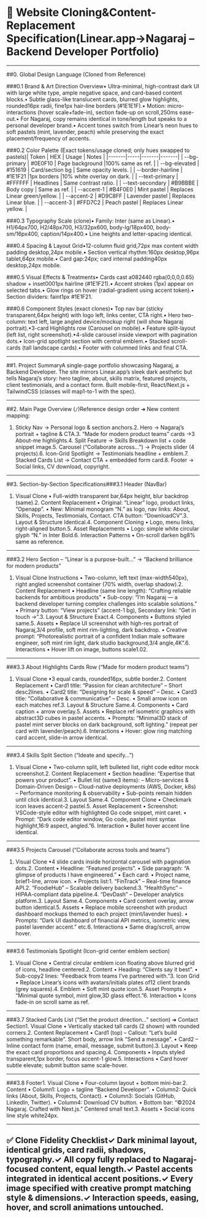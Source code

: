 # 📐 Website Cloning&Content-Replacement Specification(Linear.app→Nagaraj – Backend Developer Portfolio)

---

##0. Global Design Language (Cloned from Reference)

###0.1 Brand & Art Direction Overview• Ultra-minimal, high-contrast dark UI with large white type, ample negative space, and card-based content blocks.• Subtle glass-like translucent cards, blurred glow highlights, rounded16px radii, fine1px hair-line borders (#1E1E1F).• Motion: micro-interactions (hover scale+fade-in), section fade-up on scroll,250ms ease-out.• For Nagaraj, copy remains identical in tone/length but speaks to a personal developer brand.• Accent tones switch from Linear’s neon hues to soft pastels (mint, lavender, peach) while preserving the exact placement/frequency of accents.

###0.2 Color Palette (Exact tokens/usage cloned; only hues swapped to pastels)| Token | HEX | Usage | Notes |
|-------|-----|-------|-------|
| --bg-primary | #0E0F10 | Page background |100% same as ref. |
| --bg-elevated | #151619 | Card/section bg | Same opacity levels. |
| --border-hairline | #1E1F21 |1px borders |10% white overlay on dark. |
| --text-primary | #FFFFFF | Headlines | Same contrast ratio. |
| --text-secondary | #B9BBBE | Body copy | Same as ref. |
| --accent-1 | #B4F0E0 | Mint pastel | Replaces Linear green/yellow. |
| --accent-2 | #D9C8FF | Lavender pastel | Replaces Linear blue. |
| --accent-3 | #FFD7C2 | Peach pastel | Replaces Linear yellow. |

###0.3 Typography Scale (clone)• Family: Inter (same as Linear).• H1/64px700, H2/48px700, H3/32px600, body-lg/18px400, body-sm/16px400, caption/14px400.• Line heights and letter-spacing identical.

###0.4 Spacing & Layout Grid•12-column fluid grid,72px max content width padding desktop,24px mobile.• Section vertical rhythm:160px desktop,96px tablet,64px mobile.• Card gap:24px; card internal padding40px desktop,24px mobile.

###0.5 Visual Effects & Treatments• Cards cast a082440 rgba(0,0,0,0.65) shadow + inset0001px hairline (#1E1F21).• Accent strokes (1px) appear on selected tabs.• Glow rings on hover (radial-gradient using accent token).• Section dividers: faint1px #1E1F21.

###0.6 Component Styles (exact clones)• Top nav bar (sticky transparent,64px height) with logo left, links center, CTA right.• Hero two-column: text left, large angled device/mockup right (will show Nagaraj portrait).•3-card Highlights row (Carousel on mobile).• Feature split-layout (left list, right screenshot).•4-slide carousel inside viewport with pagination dots.• Icon-grid spotlight section with central emblem.• Stacked scroll-cards (tall landscape cards).• Footer with columned links and final CTA.

---

##1. Project SummaryA single-page portfolio showcasing Nagaraj, a Backend Developer. The site mirrors Linear.app’s sleek dark aesthetic but tells Nagaraj’s story: hero tagline, about, skills matrix, featured projects, client testimonials, and a contact form. Built mobile-first, React/Next.js + TailwindCSS (classes will map1-to-1 with the spec).

---

##2. Main Page Overview (`/`)Reference design order ➜ New content mapping:

1. Sticky Nav → Personal logo & section anchors.2. Hero → Nagaraj’s portrait + tagline & CTA.3. “Made for modern product teams” cards →3 About-me highlights.4. Split Feature → Skills Breakdown list + code snippet image.5. Carousel (“Collaborate across…”) → Projects slider (4 projects).6. Icon-Grid Spotlight → Testimonials headline + emblem.7. Stacked Cards List → Contact CTA + embedded form card.8. Footer → Social links, CV download, copyright.

---

##3. Section-by-Section Specifications###3.1 Header (NavBar)

1. Visual Clone • Full-width transparent bar,64px height, blur backdrop (same).2. Content Replacement • Original: “Linear” logo, product links, “Openapp”. • New: Minimal monogram “N.” as logo, nav links: About, Skills, Projects, Testimonials, Contact. CTA button: “DownloadCV”.3. Layout & Structure Identical.4. Component Cloning • Logo, menu links, right-aligned button.5. Asset Replacements • Logo: simple white circular glyph “N.” in Inter Bold.6. Interaction Patterns • On-scroll darken bg8% same as reference.

---

###3.2 Hero Section – “Linear is a purpose-built…” → “Backend brilliance for modern products”

1. Visual Clone Instructions • Two-column, left text (max-width540px), right angled screenshot container (70% width, overlap shadow).2. Content Replacement • Headline (same line length): “Crafting reliable backends for ambitious products” • Sub-copy: “I’m Nagaraj — a backend developer turning complex challenges into scalable solutions.” • Primary button: “View projects” (accent-1 bg), Secondary link: “Get in touch →”.3. Layout & Structure Exact.4. Components • Buttons styled same.5. Assets • Replace UI screenshot with high-res portrait of Nagaraj,3/4 profile, soft mint rim-lighting, dark backdrop. • Creative prompt: “Photorealistic portrait of a confident Indian male software engineer, soft mint rim light, dark studio background,3/4 angle,4K”.6. Interactions • Hover lift on image, buttons scale1.02.

---

###3.3 About Highlights Cards Row (“Made for modern product teams”)

1. Visual Clone •3 equal cards, rounded16px, subtle border.2. Content Replacement • Card1 title: “Passion for clean architecture” – Short desc2lines. • Card2 title: “Designing for scale & speed” – Desc. • Card3 title: “Collaborative & communicative” – Desc. • Small arrow icon on each matches ref.3. Layout & Structure Same.4. Components • Card caption + arrow overlay.5. Assets • Replace ref isometric graphics with abstract3D cubes in pastel accents. • Prompts: “Minimal3D stack of pastel mint server blocks on dark background, soft lighting.” (repeat per card with lavender/peach).6. Interactions • Hover: glow ring matching card accent, slide-in arrow identical.

---

###3.4 Skills Split Section (“Ideate and specify…”)

1. Visual Clone • Two-column split, left bulleted list, right code editor mock screenshot.2. Content Replacement • Section headline: “Expertise that powers your product”. • Bullet list (same3 items): – Micro-services & Domain-Driven Design – Cloud-native deployments (AWS, Docker, k8s) – Performance monitoring & observability • Sub-points remain hidden until click identical.3. Layout Same.4. Component Clone • Checkmark icon leaves accent-2 pastel.5. Asset Replacement • Screenshot: VSCode-style editor with highlighted Go code snippet, mint caret. • Prompt: “Dark code editor window, Go code, pastel mint syntax highlight,16:9 aspect, angled.”6. Interaction • Bullet hover accent line identical.

---

###3.5 Projects Carousel (“Collaborate across tools and teams”)

1. Visual Clone •4 slide cards inside horizontal carousel with pagination dots.2. Content • Headline: “Featured projects”. • Side paragraph: “A glimpse of products I have engineered.” • Each card: • Project name, brief1-line, arrow icon. • Projects list:1. “FinTrack” – Real-time finance API.2. “FoodieHub” – Scalable delivery backend.3. “HealthSync” – HIPAA-compliant data pipeline.4. “DevDash” – Developer analytics platform.3. Layout Same.4. Components • Card content overlay, arrow button identical.5. Assets • Replace mobile screenshot with product dashboard mockups themed to each project (mint/lavender hues). • Prompts: “Dark UI dashboard of financial API metrics, isometric view, pastel lavender accent.” etc.6. Interactions • Same drag/scroll, arrow hover.

---

###3.6 Testimonials Spotlight (Icon-grid center emblem section)

1. Visual Clone • Central circular emblem icon floating above blurred grid of icons, headline centered.2. Content • Heading: “Clients say it best”. • Sub-copy2 lines: “Feedback from teams I’ve partnered with.”3. Icon Grid • Replace Linear’s icons with avatars/initials plates of12 client brands (grey squares).4. Emblem • Soft mint quote icon.5. Asset Prompts • “Minimal quote symbol, mint glow,3D glass effect.”6. Interaction • Icons fade-in on scroll same as ref.

---

###3.7 Stacked Cards List (“Set the product direction…” section) ➜ Contact Section1. Visual Clone • Vertically stacked tall cards (2 shown) with rounded corners.2. Content Replacement • Card1 (top) – Callout: “Let’s build something remarkable”. Short body, arrow link “Send a message”. • Card2 – Inline contact form (name, email, message, submit button).3. Layout • Keep the exact card proportions and spacing.4. Components • Inputs styled transparent,1px border, focus accent-1 glow.5. Interactions • Card hover subtle elevate; submit button same scale-hover.

---

###3.8 Footer1. Visual Clone • Four-column layout + bottom mini-bar.2. Content • Column1: Logo + tagline “Backend Developer”. • Column2: Quick links (About, Skills, Projects, Contact). • Column3: Socials (GitHub, LinkedIn, Twitter). • Column4: Download CV button. • Bottom bar: “©2024 Nagaraj. Crafted with Next.js.” Centered small text.3. Assets • Social icons line style white24px.

---

## ✅ Clone Fidelity Checklist✓ Dark minimal layout, identical grids, card radii, shadows, typography.✓ All copy fully replaced to Nagaraj-focused content, equal length.✓ Pastel accents integrated in identical accent positions.✓ Every image specified with creative prompt matching style & dimensions.✓ Interaction speeds, easing, hover, and scroll animations untouched.